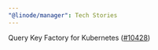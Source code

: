 ```yaml
---
"@linode/manager": Tech Stories
---
```


Query Key Factory for Kubernetes ([#10428](https://github.com/linode/manager/pull/10428))
